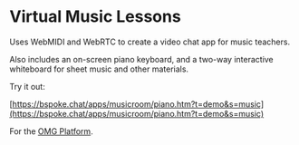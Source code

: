 # Virtual Music Lessons

Uses WebMIDI and WebRTC to create a video chat app for music teachers.

Also includes an on-screen piano keyboard, and a two-way interactive whiteboard for sheet music and other materials.

Try it out:

[https://bspoke.chat/apps/musicroom/piano.htm?t=demo&s=music](https://bspoke.chat/apps/musicroom/piano.htm?t=demo&s=music)

For the [OMG Platform](https://github.com/mikehelland/openmedia.gallery).

